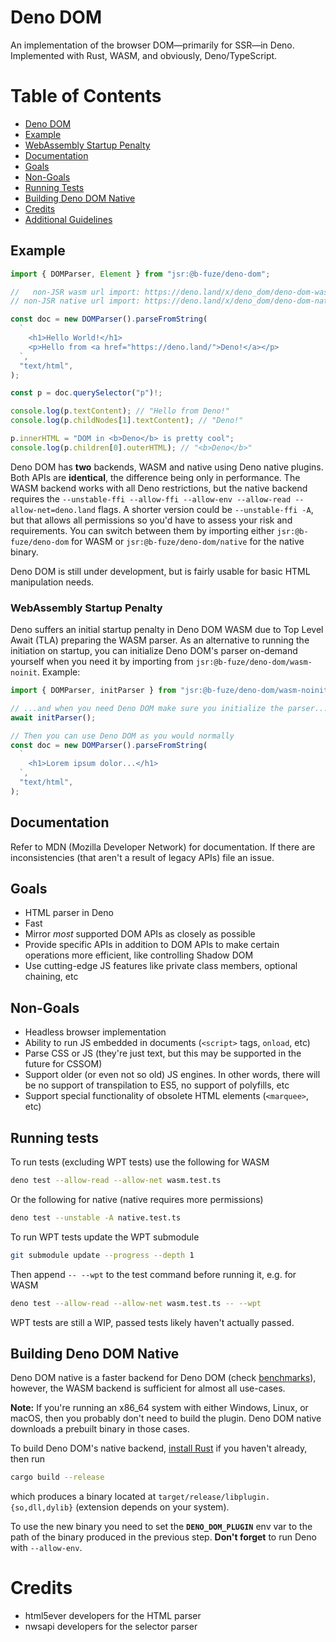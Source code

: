 # Deno DOM

An implementation of the browser DOM—primarily for SSR—in Deno. Implemented with
Rust, WASM, and obviously, Deno/TypeScript.

# Table of Contents
- [Deno DOM](#deno-dom)
- [Example](#example)
- [WebAssembly Startup Penalty](#webassembly-startup-penalty)
- [Documentation](#documentation)
- [Goals](#goals)
- [Non-Goals](#non-goals)
- [Running Tests](#running-tests)
- [Building Deno DOM Native](#building-deno-dom-native)
- [Credits](#credits)
- [Additional Guidelines](#additional-guidelines)


## Example

```typescript
import { DOMParser, Element } from "jsr:@b-fuze/deno-dom";

//   non-JSR wasm url import: https://deno.land/x/deno_dom/deno-dom-wasm.ts
// non-JSR native url import: https://deno.land/x/deno_dom/deno-dom-native.ts

const doc = new DOMParser().parseFromString(
  `
    <h1>Hello World!</h1>
    <p>Hello from <a href="https://deno.land/">Deno!</a></p>
  `,
  "text/html",
);

const p = doc.querySelector("p")!;

console.log(p.textContent); // "Hello from Deno!"
console.log(p.childNodes[1].textContent); // "Deno!"

p.innerHTML = "DOM in <b>Deno</b> is pretty cool";
console.log(p.children[0].outerHTML); // "<b>Deno</b>"
```

Deno DOM has **two** backends, WASM and native using Deno native plugins. Both
APIs are **identical**, the difference being only in performance. The WASM
backend works with all Deno restrictions, but the native backend requires the
`--unstable-ffi --allow-ffi --allow-env --allow-read --allow-net=deno.land`
flags. A shorter version could be `--unstable-ffi -A`, but that allows all
permissions so you'd have to assess your risk and requirements. You can switch
between them by importing either `jsr:@b-fuze/deno-dom` for WASM or
`jsr:@b-fuze/deno-dom/native` for the native binary.

Deno DOM is still under development, but is fairly usable for basic HTML
manipulation needs.

### WebAssembly Startup Penalty

Deno suffers an initial startup penalty in Deno DOM WASM due to Top Level Await
(TLA) preparing the WASM parser. As an alternative to running the initiation on
startup, you can initialize Deno DOM's parser on-demand yourself when you need
it by importing from `jsr:@b-fuze/deno-dom/wasm-noinit`. Example:

```typescript
import { DOMParser, initParser } from "jsr:@b-fuze/deno-dom/wasm-noinit";

// ...and when you need Deno DOM make sure you initialize the parser...
await initParser();

// Then you can use Deno DOM as you would normally
const doc = new DOMParser().parseFromString(
  `
    <h1>Lorem ipsum dolor...</h1>
  `,
  "text/html",
);
```

## Documentation

Refer to MDN (Mozilla Developer Network) for documentation. If there are
inconsistencies (that aren't a result of legacy APIs) file an issue.

## Goals

- HTML parser in Deno
- Fast
- Mirror _most_ supported DOM APIs as closely as possible
- Provide specific APIs in addition to DOM APIs to make certain operations more
  efficient, like controlling Shadow DOM
- Use cutting-edge JS features like private class members, optional chaining,
  etc

## Non-Goals

- Headless browser implementation
- Ability to run JS embedded in documents (`<script>` tags, `onload`, etc)
- Parse CSS or JS (they're just text, but this may be supported in the future
  for CSSOM)
- Support older (or even not so old) JS engines. In other words, there will be
  no support of transpilation to ES5, no support of polyfills, etc
- Support special functionality of obsolete HTML elements (`<marquee>`, etc)

## Running tests

To run tests (excluding WPT tests) use the following for WASM

```sh
deno test --allow-read --allow-net wasm.test.ts
```

Or the following for native (native requires more permissions)

```sh
deno test --unstable -A native.test.ts
```

To run WPT tests update the WPT submodule

```sh
git submodule update --progress --depth 1
```

Then append `-- --wpt` to the test command before running it, e.g. for WASM

```sh
deno test --allow-read --allow-net wasm.test.ts -- --wpt
```

WPT tests are still a WIP, passed tests likely haven't actually passed.

## Building Deno DOM Native

Deno DOM native is a faster backend for Deno DOM (check [benchmarks](./bench/)),
however, the WASM backend is sufficient for almost all use-cases.

**Note:** If you're running an x86\_64 system with either Windows, Linux, or
macOS, then you probably don't need to build the plugin. Deno DOM native
downloads a prebuilt binary in those cases.

To build Deno DOM's native backend,
[install Rust](https://www.rust-lang.org/learn/get-started) if you haven't
already, then run

```sh
cargo build --release
```

which produces a binary located at `target/release/libplugin.{so,dll,dylib}`
(extension depends on your system).

To use the new binary you need to set the **`DENO_DOM_PLUGIN`** env var to the
path of the binary produced in the previous step. **Don't forget** to run Deno
with `--allow-env`.

# Credits

- html5ever developers for the HTML parser
- nwsapi developers for the selector parser
